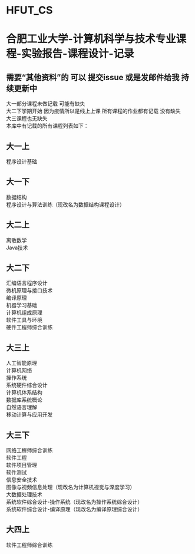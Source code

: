 # HFUT_CS
合肥工业大学-计算机科学与技术专业课程-实验报告-课程设计-记录
=
## 需要“其他资料”的 可以 提交issue 或是发邮件给我 持续更新中

大一部分课程未做记载 可能有缺失  
大二下学期开始 因为疫情所以是线上上课 所有课程的作业都有记载 没有缺失  
大三课程也无缺失  
本库中有记载的所有课程列表如下：  

大一上  
-
程序设计基础  

大一下  
-
数据结构  
程序设计与算法训练（现改名为数据结构课程设计）  

大二上
-
离散数学  
Java技术  

大二下  
-
汇编语言程序设计  
微机原理与接口技术  
编译原理  
机器学习基础  
计算机组成原理  
软件工具与环境  
硬件工程师综合训练  

大三上  
-
人工智能原理  
计算机网络  
操作系统  
系统硬件综合设计  
计算机体系结构  
数据库系统概论  
自然语言理解  
移动计算与应用开发  

大三下
-
网络工程师综合训练  
软件工程  
软件项目管理  
软件测试  
信息安全技术  
图像与视频信息处理（现改名为计算机视觉与深度学习）  
大数据处理技术  
系统软件综合设计-操作系统（现改名为操作系统综合设计）  
系统软件综合设计-编译原理（现改名为编译原理综合设计）  

大四上
-
软件工程师综合训练  

